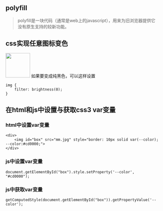 ## polyfill
>polyfill是一块代码（通常是web上的javascript），用来为旧浏览器提供它没有原生支持的较新功能。

## css实现任意图标变色
<img src="https://www.zhangxinxu.com/study/image/xin.svg" width="80px" height="80px"/>
如果要变成纯黑色，可以这样设置

```
img {
    filter: brightness(0);
}
```

## 在html和js中设置与获取css3 var变量
### html中设置var变量

```
<div>
    <img id="box" src="mm.jpg" style="border: 10px solid var(--color); --color:#cd0000;">
</div>
```
### js中设置var变量

```
document.getElementById("box").style.setProperty('--color', "#cd0000");
```
### js中获取var变量

```
getComputedStyle(document.getElementById("box")).getPropertyValue('--color');
```






